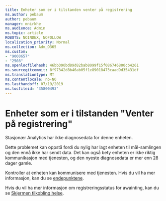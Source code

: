 ```yaml
---
title: Enheter som er i tilstanden venter på registrering
ms.author: pebaum
author: pebaum
manager: mnirkhe
ms.audience: Admin
ms.topic: article
ROBOTS: NOINDEX, NOFOLLOW
localization_priority: Normal
ms.collection: Adm_O365
ms.custom:
- "9000657"
- "2508"
ms.openlocfilehash: 46bb390bd89d82bab8099f15f086746800cb4261
ms.sourcegitcommit: 8f97342d8b46ab05f1e89018473caad9d35431df
ms.translationtype: MT
ms.contentlocale: nb-NO
ms.lasthandoff: 07/19/2019
ms.locfileid: "35800493"
---
```

# <a name="devices-are-in-awaiting-enrollment-state"></a>Enheter som er i tilstanden "Venter på registrering"

Stasjonær Analytics har ikke diagnosedata for denne enheten. 

Dette problemet kan oppstå fordi du nylig har lagt enheten til mål-samlingen og den ennå ikke har sendt data. Det kan også bety enheten er ikke riktig kommunikasjon med tjenesten, og den nyeste diagnosedata er mer enn 28 dager gamle.

Kontroller at enheten kan kommunisere med tjenesten. Hvis du vil ha mer informasjon, kan du se [endepunktene](https://docs.microsoft.com/sccm/desktop-analytics/enable-data-sharing#endpoints).

Hvis du vil ha mer informasjon om registreringsstatus for awainting, kan du se [Skjermen tilkobling helse](https://docs.microsoft.com/sccm/desktop-analytics/monitor-connection-health#awaiting-enrollment).